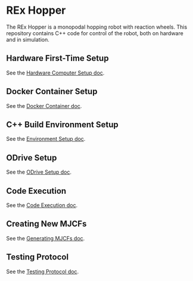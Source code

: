 # REx Hopper

The REx Hopper is a monopodal hopping robot with reaction wheels. This repository contains C++ code for control of the robot, both on hardware and in simulation.

## Hardware First-Time Setup

See the [Hardware Computer Setup doc](docs/HWComputerSetup.md).

## Docker Container Setup

See the [Docker Container doc](docs/Container.md).

## C++ Build Environment Setup

See the [Environment Setup doc](docs/EnvSetup.md).

## ODrive Setup

See the [ODrive Setup doc](docs/ODriveSetup.md).

## Code Execution

See the [Code Execution doc](docs/CodeExecution.md).

## Creating New MJCFs

See the [Generating MJCFs doc](docs/GeneratingMJCFs.md).

## Testing Protocol

See the [Testing Protocol doc](docs/TestingProtocol.md).

